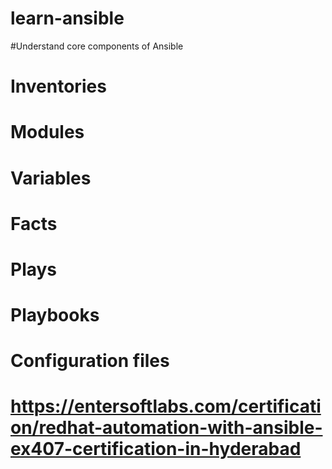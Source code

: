 # learn-ansible
#Understand core components of Ansible
# Inventories
# Modules
# Variables
# Facts
# Plays
# Playbooks
# Configuration files
# https://entersoftlabs.com/certification/redhat-automation-with-ansible-ex407-certification-in-hyderabad